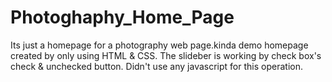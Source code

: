 # Photoghaphy_Home_Page
Its just a homepage for a photography web page.kinda demo homepage created by only using HTML & CSS. The slideber is working by check box's check & unchecked button. Didn't use any javascript for this operation.
